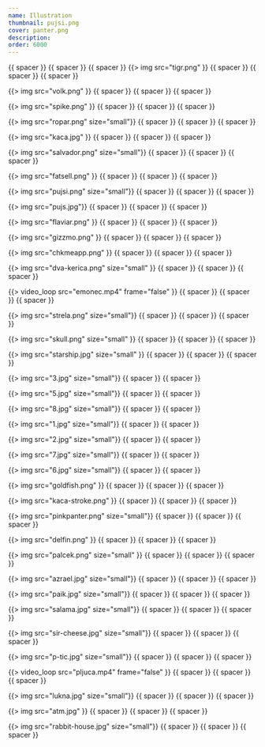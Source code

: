 ```yaml
---
name: Illustration
thumbnail: pujsi.png
cover: panter.png
description: 
order: 6000
---
```

{{ spacer }} {{ spacer }} {{ spacer }}
{{> img src="tigr.png" }}
{{ spacer }} {{ spacer }} {{ spacer }}

{{> img src="volk.png" }}
{{ spacer }} {{ spacer }} {{ spacer }}

{{> img src="spike.png" }}
{{ spacer }} {{ spacer }} {{ spacer }}

{{> img src="ropar.png" size="small"}}
{{ spacer }} {{ spacer }} {{ spacer }}

{{> img src="kaca.jpg" }}
{{ spacer }} {{ spacer }} {{ spacer }}

{{> img src="salvador.png" size="small"}}
{{ spacer }} {{ spacer }} {{ spacer }}

{{> img src="fatsell.png" }}
{{ spacer }} {{ spacer }} {{ spacer }}

{{> img src="pujsi.png" size="small"}}
{{ spacer }} {{ spacer }} {{ spacer }}

{{> img src="pujs.jpg"}}
{{ spacer }} {{ spacer }} {{ spacer }}

{{> img src="flaviar.png" }}
{{ spacer }} {{ spacer }} {{ spacer }}

{{> img src="gizzmo.png" }}
{{ spacer }} {{ spacer }} {{ spacer }}

{{> img src="chkmeapp.png" }}
{{ spacer }} {{ spacer }} {{ spacer }}

{{> img src="dva-kerica.png" size="small" }}
{{ spacer }} {{ spacer }} {{ spacer }}

{{> video_loop src="emonec.mp4" frame="false" }}
{{ spacer }} {{ spacer }} {{ spacer }}

{{> img src="strela.png" size="small"}}
{{ spacer }} {{ spacer }} {{ spacer }}

{{> img src="skull.png" size="small" }}
{{ spacer }} {{ spacer }} {{ spacer }}

{{> img src="starship.jpg" size="small" }}
{{ spacer }} {{ spacer }} {{ spacer }}

{{> img src="3.jpg" size="small"}}
{{ spacer }} {{ spacer }} 

{{> img src="5.jpg" size="small"}}
{{ spacer }} {{ spacer }} 

{{> img src="8.jpg" size="small"}}
{{ spacer }} {{ spacer }} 

{{> img src="1.jpg" size="small"}}
{{ spacer }} {{ spacer }} 

{{> img src="2.jpg" size="small"}}
{{ spacer }} {{ spacer }} 

{{> img src="7.jpg" size="small"}}
{{ spacer }} {{ spacer }}

{{> img src="6.jpg" size="small"}}
{{ spacer }} {{ spacer }} 

{{> img src="goldfish.png" }}
{{ spacer }} {{ spacer }} {{ spacer }}

{{> img src="kaca-stroke.png" }}
{{ spacer }} {{ spacer }} {{ spacer }}

{{> img src="pinkpanter.png" size="small"}}
{{ spacer }} {{ spacer }} {{ spacer }}

{{> img src="delfin.png" }}
{{ spacer }} {{ spacer }} {{ spacer }}

{{> img src="palcek.png" size="small" }}
{{ spacer }} {{ spacer }} {{ spacer }}

{{> img src="azrael.jpg" size="small"}}
{{ spacer }} {{ spacer }} {{ spacer }}

{{> img src="paik.jpg" size="small"}}
{{ spacer }} {{ spacer }} {{ spacer }}

{{> img src="salama.jpg" size="small"}}
{{ spacer }} {{ spacer }} {{ spacer }} 

{{> img src="sir-cheese.jpg" size="small"}}
{{ spacer }} {{ spacer }} {{ spacer }} 

{{> img src="p-tic.jpg" size="small"}}
{{ spacer }} {{ spacer }} {{ spacer }}

{{> video_loop src="pljuca.mp4" frame="false" }}
{{ spacer }} {{ spacer }} {{ spacer }}

{{> img src="lukna.jpg" size="small"}}
{{ spacer }} {{ spacer }} {{ spacer }}

{{> img src="atm.jpg" }}
{{ spacer }} {{ spacer }} {{ spacer }} 

{{> img src="rabbit-house.jpg" size="small"}}
{{ spacer }} {{ spacer }} {{ spacer }}
